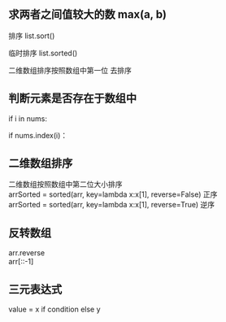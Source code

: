 ## 求两者之间值较大的数 max(a, b)

排序 list.sort()

临时排序 list.sorted()

二维数组排序按照数组中第一位 去排序

## 判断元素是否存在于数组中
if i in nums:

if nums.index(i)：


##  二维数组排序
二维数组按照数组中第二位大小排序 \
arrSorted = sorted(arr, key=lambda x:x[1], reverse=False)   正序 \
arrSorted = sorted(arr, key=lambda x:x[1], reverse=True)   逆序

## 反转数组
arr.reverse \
arr[::-1]

## 三元表达式
value = x if condition else y


